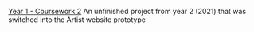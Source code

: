 <a href="https://dmu-p2607972.github.io/CW2/GamePage.html"> Year 1 - Coursework 2</a>
An unfinished project from year 2 (2021) that was switched into the Artist website prototype
